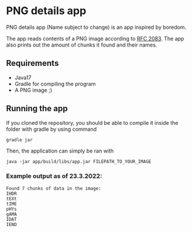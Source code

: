 # PNG details app

PNG details app (Name subject to change) is an app inspired by boredom.

The app reads contents of a PNG image according to [RFC 2083](https://datatracker.ietf.org/doc/html/rfc2083). The app also prints out the amount of chunks it found and their names.

## Requirements

* Java17
* Gradle for compiling the program
* A PNG image ;)

## Running the app

If you cloned the repository, you should be able to compile it inside the folder with gradle by using command 

`gradle jar`

Then, the application can simply be ran with 

`java -jar app/build/libs/app.jar FILEPATH_TO_YOUR_IMAGE`

### Example output as of 23.3.2022:

```
Found 7 chunks of data in the image:
IHDR
tEXt
tIME
pHYs
gAMA
IDAT
IEND
```